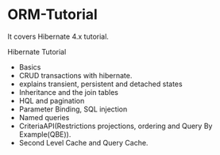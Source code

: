 # ORM-Tutorial
It covers Hibernate 4.x tutorial.

Hibernate Tutorial
- Basics
- CRUD transactions with hibernate.
- explains transient, persistent and detached states
- Inheritance and the join tables
- HQL and pagination
- Parameter Binding, SQL injection
- Named queries
- CriteriaAPI(Restrictions projections, ordering and Query By Example(QBE)).
- Second Level Cache and Query Cache. 